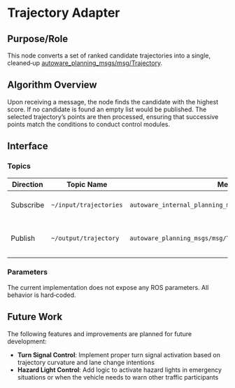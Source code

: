# Trajectory Adapter

## Purpose/Role

This node converts a set of ranked candidate trajectories into a single, cleaned‑up [autoware_planning_msgs/msg/Trajectory](https://github.com/autowarefoundation/autoware_msgs/blob/main/autoware_planning_msgs/msg/Trajectory.msg).

## Algorithm Overview

Upon receiving a message, the node finds the candidate with the highest score.
If no candidate is found an empty list would be published. The selected trajectory’s points are then processed, ensuring that successive points match the conditions to conduct control modules.

## Interface

### Topics

| Direction | Topic Name             | Message Type                                                      | Description                        |
| --------- | ---------------------- | ----------------------------------------------------------------- | ---------------------------------- |
| Subscribe | `~/input/trajectories` | `autoware_internal_planning_msgs/msg/ScoredCandidateTrajectories` | Candidate trajectories with scores |
| Publish   | `~/output/trajectory`  | `autoware_planning_msgs/msg/Trajectory`                           | Re-arranged best‑score trajectory  |

### Parameters

The current implementation does not expose any ROS parameters. All behavior is hard‑coded.

## Future Work

The following features and improvements are planned for future development:

- **Turn Signal Control**: Implement proper turn signal activation based on trajectory curvature and lane change intentions
- **Hazard Light Control**: Add logic to activate hazard lights in emergency situations or when the vehicle needs to warn other traffic participants
